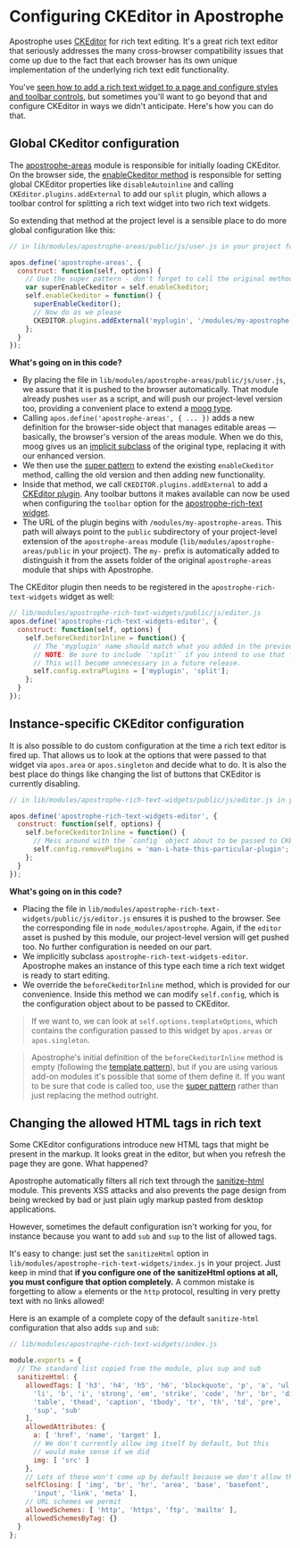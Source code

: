 # Configuring CKEditor in Apostrophe

Apostrophe uses [CKEditor](http://docs.ckeditor.com/) for rich text editing. It's a great rich text editor that seriously addresses the many cross-browser compatibility issues that come up due to the fact that each browser has its own unique implementation of the underlying rich text edit functionality.

You've [seen how to add a rich text widget to a page and configure styles and toolbar controls](/core-concepts/pages-and-navigation/widgets-singletons-and-areas.md), but sometimes you'll want to go beyond that and configure CKEditor in ways we didn't anticipate. Here's how you can do that.

## Global CKeditor configuration

The [apostrophe-areas](/reference/modules/apostrophe-areas/README.md) module is responsible for initially loading CKEditor. On the browser side, the [enableCkeditor method](/reference/modules/apostrophe-areas/browser-apostrophe-areas.md#enableckeditor) is responsible for setting global CKEditor properties like `disableAutoinline` and calling `CKEditor.plugins.addExternal` to add our `split` plugin, which allows a toolbar control for splitting a rich text widget into two rich text widgets.

So extending that method at the project level is a sensible place to do more global configuration like this:

```javascript
// in lib/modules/apostrophe-areas/public/js/user.js in your project folder

apos.define('apostrophe-areas', {
  construct: function(self, options) {
    // Use the super pattern - don't forget to call the original method
    var superEnableCkeditor = self.enableCkeditor;
    self.enableCkeditor = function() {
      superEnableCkeditor();
      // Now do as we please
      CKEDITOR.plugins.addExternal('myplugin', '/modules/my-apostrophe-areas/js/ckeditorPlugins/YOUR-PLUGIN-NAME/', 'plugin.js');
    };
  }
});
```

**What's going on in this code?**

* By placing the file in `lib/modules/apostrophe-areas/public/js/user.js`, we assure that it is pushed to the browser automatically. That module already pushes `user` as a script, and will push our project-level version too, providing a convenient place to extend a [moog type](/reference/glossary.md#moog-type).
* Calling `apos.define('apostrophe-areas', { ... })` adds a new definition for the browser-side object that manages editable areas — basically, the browser's version of the areas module. When we do this, moog gives us an [implicit subclass](/reference/glossary.md#implicit-subclassing) of the original type, replacing it with our enhanced version.
* We then use the [super pattern](/reference/glossary.md#super-pattern) to extend the existing `enableCkeditor` method, calling the old version and then adding new functionality.
* Inside that method, we call `CKEDITOR.plugins.addExternal` to add a [CKEditor plugin](http://ckeditor.com/addons/plugins/all). Any toolbar buttons it makes available can now be used when configuring the `toolbar` option for the [apostrophe-rich-text widget](/reference/modules/apostrophe-rich-text-widgets/README.md).
* The URL of the plugin begins with `/modules/my-apostrophe-areas`. This path will always point to the `public` subdirectory of your project-level extension of the `apostrophe-areas` module (`lib/modules/apostrophe-areas/public` in your project). The `my-` prefix is automatically added to distinguish it from the assets folder of the original `apostrophe-areas` module that ships with Apostrophe.

The CKEditor plugin then needs to be registered in the `apostrophe-rich-text-widgets`
widget as well:

```javascript
// lib/modules/apostrophe-rich-text-widgets/public/js/editor.js
apos.define('apostrophe-rich-text-widgets-editor', {
  construct: function(self, options) {
    self.beforeCkeditorInline = function() {
      // The 'myplugin' name should match what you added in the previous step.
      // NOTE: Be sure to include `'split'` if you intend to use that feature.
      // This will become unnecessary in a future release.
      self.config.extraPlugins = ['myplugin', 'split'];
    };
  }
});
```

## Instance-specific CKEditor configuration

It is also possible to do custom configuration at the time a rich text editor is fired up. That allows us to look at the options that were passed to that widget via `apos.area` or `apos.singleton` and decide what to do. It is also the best place do things like changing the list of buttons that CKEditor is currently disabling.

```javascript
// in lib/modules/apostrophe-rich-text-widgets/public/js/editor.js in your project folder

apos.define('apostrophe-rich-text-widgets-editor', {
  construct: function(self, options) {
    self.beforeCkeditorInline = function() {
      // Mess around with the `config` object about to be passed to CKEditor
      self.config.removePlugins = 'man-i-hate-this-particular-plugin';
    };
  }
});
```

**What's going on in this code?**

* Placing the file in `lib/modules/apostrophe-rich-text-widgets/public/js/editor.js` ensures it is pushed to the browser. See the corresponding file in `node_modules/apostrophe`. Again, if the `editor` asset is pushed by this module, our project-level version will get pushed too. No further configuration is needed on our part.
* We implicitly subclass `apostrophe-rich-text-widgets-editor`. Apostrophe makes an instance of this type each time a rich text widget is ready to start editing.
* We override the `beforeCkeditorInline` method, which is provided for our convenience. Inside this method we can modify `self.config`, which is the configuration object about to be passed to CKEditor.

> If we want to, we can look at `self.options.templateOptions`, which contains the configuration passed to this widget by `apos.areas` or `apos.singleton`.

> Apostrophe's initial definition of the `beforeCkeditorInline` method is empty (following the [template pattern](https://en.wikipedia.org/wiki/Template_method_pattern)), but if you are using various add-on modules it's possible that some of them define it. If you want to be sure that code is called too, use the [super pattern](/reference/glossary.md#super-pattern) rather than just replacing the method outright.

## Changing the allowed HTML tags in rich text

Some CKEditor configurations introduce new HTML tags that might be present in the markup. It looks great in the editor, but when you refresh the page they are gone. What happened?

Apostrophe automatically filters all rich text through the [sanitize-html](https://npmjs.org/package/sanitize-html) module. This prevents XSS attacks and also prevents the page design from being wrecked by bad or just plain ugly markup pasted from desktop applications.

However, sometimes the default configuration isn't working for you, for instance because you want to add `sub` and `sup` to the list of allowed tags.

It's easy to change: just set the `sanitizeHtml` option in `lib/modules/apostrophe-rich-text-widgets/index.js` in your project. Just keep in mind that **if you configure one of the sanitizeHtml options at all, you must configure that option completely.** A common mistake is forgetting to allow `a` elements or the `http` protocol, resulting in very pretty text with no links allowed!

Here is an example of a complete copy of the default `sanitize-html` configuration that also adds `sup` and `sub`:

```javascript
// lib/modules/apostrophe-rich-text-widgets/index.js

module.exports = {
  // The standard list copied from the module, plus sup and sub
  sanitizeHtml: {
    allowedTags: [ 'h3', 'h4', 'h5', 'h6', 'blockquote', 'p', 'a', 'ul', 'ol',
      'li', 'b', 'i', 'strong', 'em', 'strike', 'code', 'hr', 'br', 'div',
      'table', 'thead', 'caption', 'tbody', 'tr', 'th', 'td', 'pre',
      'sup', 'sub'
    ],
    allowedAttributes: {
      a: [ 'href', 'name', 'target' ],
      // We don't currently allow img itself by default, but this
      // would make sense if we did
      img: [ 'src' ]
    },
    // Lots of these won't come up by default because we don't allow them
    selfClosing: [ 'img', 'br', 'hr', 'area', 'base', 'basefont',
      'input', 'link', 'meta' ],
    // URL schemes we permit
    allowedSchemes: [ 'http', 'https', 'ftp', 'mailto' ],
    allowedSchemesByTag: {}
  }
};
```





